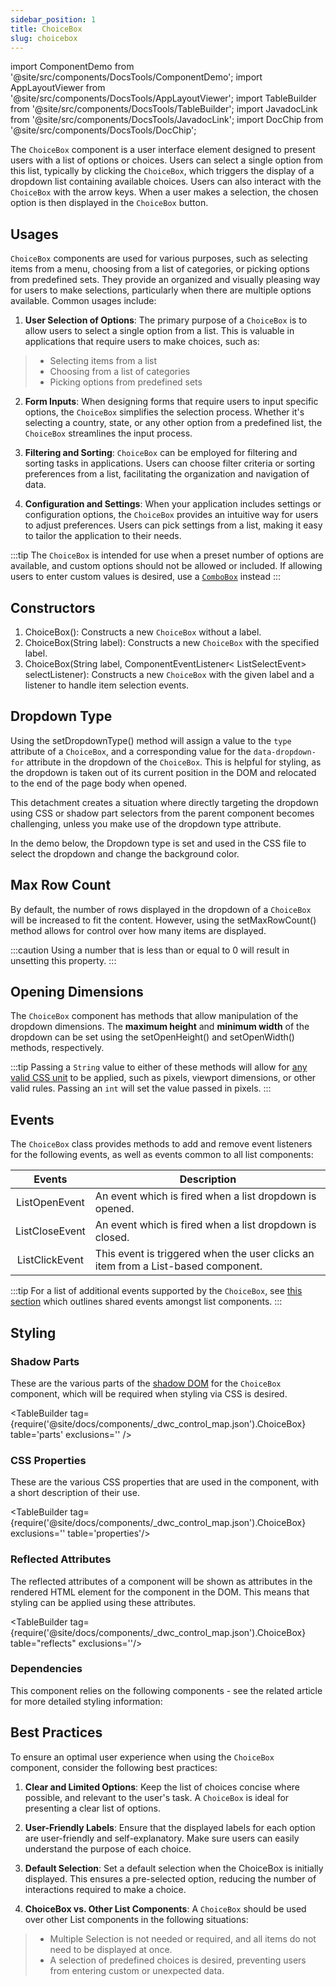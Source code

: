```yaml
---
sidebar_position: 1
title: ChoiceBox
slug: choicebox
---
```


import ComponentDemo from '@site/src/components/DocsTools/ComponentDemo';
import AppLayoutViewer from '@site/src/components/DocsTools/AppLayoutViewer';
import TableBuilder from '@site/src/components/DocsTools/TableBuilder';
import JavadocLink from '@site/src/components/DocsTools/JavadocLink';
import DocChip from '@site/src/components/DocsTools/DocChip';

<DocChip tooltipText="This component will render with a shadow DOM, an API built into the browser that facilitates encapsulation." label="Shadow" component="a" href="../../glossary#shadow-dom" target="_blank" clickable={true} iconName="shadow" />

<DocChip tooltipText="The name of the web component that will render in the DOM." label="dwc-choicebox" href="https://basishub.github.io/basis-next/#/web-components/dwc-choicebox" clickable={false} iconName='code'/>

<JavadocLink type="engine" location="org/dwcj/component/list/ChoiceBox" top='true'/>

The `ChoiceBox` component is a user interface element designed to present users with a list of options or choices. Users can select a single option from this list, typically by clicking the `ChoiceBox`, which triggers the display of a dropdown list containing available choices. Users can also interact with the `ChoiceBox` with the arrow keys. When a user makes a selection, the chosen option is then displayed in the `ChoiceBox` button. 

<!-- <AppLayoutViewer url='https://demo.webforj.com/webapp/controlsamples?class=componentdemos.choiceboxdemos.ChoiceBoxDemo' mobile='false'/>
<ComponentDemo
frame="hidden"
javaE='https://raw.githubusercontent.com/DwcJava/ControlSamples/main/src/main/java/componentdemos/choiceboxdemos/ChoiceBoxDemo.java'
cssURL='https://raw.githubusercontent.com/DwcJava/ControlSamples/main/src/main/resources/css/applayoutstyles/applayout_styles.css'
/> -->

## Usages
`ChoiceBox` components are used for various purposes, such as selecting items from a menu, choosing from a list of categories, or picking options from predefined sets. They provide an organized and visually pleasing way for users to make selections, particularly when there are multiple options available. Common usages include:

1. **User Selection of Options**: The primary purpose of a `ChoiceBox` is to allow users to select a single option from a list. This is valuable in applications that require users to make choices, such as:
  >- Selecting items from a list
  >- Choosing from a list of categories
  >- Picking options from predefined sets

2. **Form Inputs**: When designing forms that require users to input specific options, the `ChoiceBox` simplifies the selection process. Whether it's selecting a country, state, or any other option from a predefined list, the `ChoiceBox` streamlines the input process.

3. **Filtering and Sorting**: `ChoiceBox` can be employed for filtering and sorting tasks in applications. Users can choose filter criteria or sorting preferences from a list, facilitating the organization and navigation of data.

4. **Configuration and Settings**: When your application includes settings or configuration options, the `ChoiceBox` provides an intuitive way for users to adjust preferences. Users can pick settings from a list, making it easy to tailor the application to their needs.

:::tip
The `ChoiceBox` is intended for use when a preset number of options are available, and custom options should not be allowed or included. If allowing users to enter custom values is desired, use a [`ComboBox`](./combo-box.md) instead
:::

## Constructors

1. <JavadocLink type="engine" location="org/dwcj/component/list/ChoiceBox" code='true' suffix='#<init>()'>ChoiceBox()</JavadocLink>: Constructs a new `ChoiceBox` without a label.
2. <JavadocLink type="engine" location="org/dwcj/component/list/ChoiceBox" code='true' suffix='#<init>(java.lang.String)'>ChoiceBox(String label)</JavadocLink>: Constructs a new `ChoiceBox` with the specified label.
3. <JavadocLink type="engine" location="org/dwcj/component/list/ChoiceBox" code='true' suffix='#<init>(java.lang.String,org.dwcj.component.event.ComponentEventListener)'>ChoiceBox(String label, ComponentEventListener< ListSelectEvent> selectListener)</JavadocLink>: Constructs a new `ChoiceBox` with the given label and a listener to handle item selection events.

## Dropdown Type

Using the <JavadocLink type="engine" location="org/dwcj/component/list/DwcSelectDropdown" code='true' suffix='#setDropdownType(java.lang.String)'>setDropdownType()</JavadocLink> method will assign a value to the `type` attribute of a `ChoiceBox`, and a corresponding value for the `data-dropdown-for` attribute in the dropdown of the `ChoiceBox`. This is helpful for styling, as the dropdown is taken out of its current position in the DOM and relocated to the end of the page body when opened.

<!-- ![example type](../_images/choicebox/type.png)
![example type](../_images/choicebox/type_zoomed.png) -->

This detachment creates a situation where directly targeting the
dropdown using CSS or shadow part selectors from the parent component becomes challenging, unless you make use of the dropdown type attribute.

In the demo below, the Dropdown type is set and used in the CSS file to select the dropdown and change the background color.

<ComponentDemo 
path='https://demo.webforj.com/webapp/controlsamples?class=componentdemos.choiceboxdemos.ChoiceBoxDropdownType' 
javaE='https://raw.githubusercontent.com/DwcJava/ControlSamples/main/src/main/java/componentdemos/choiceboxdemos/ChoiceBoxDropdownType.java'
javaC='https://raw.githubusercontent.com/DwcJava/ControlSamples/main/src/main/code_snippets/choicebox/DropdownType.txt'
cssURL='https://raw.githubusercontent.com/DwcJava/ControlSamples/main/src/main/resources/css/comboboxstyles/dropdown_styles.css'
height='250px'
/>

## Max Row Count

By default, the number of rows displayed in the dropdown of a `ChoiceBox` will be increased to fit the content. However, using the <JavadocLink type="engine" location="org/dwcj/component/list/DwcSelectDropdown" code='true' suffix='#setMaxRowCount(int)'>setMaxRowCount()</JavadocLink> method allows for control over how many items are displayed. 

:::caution
Using a number that is less than or equal to 0 will result in unsetting this property.
:::

<ComponentDemo 
path='https://demo.webforj.com/webapp/controlsamples?class=componentdemos.choiceboxdemos.ChoiceBoxMaxRowDemo' 
javaE='https://raw.githubusercontent.com/DwcJava/ControlSamples/main/src/main/java/componentdemos/choiceboxdemos/ChoiceBoxMaxRowDemo.java'
javaC='https://raw.githubusercontent.com/DwcJava/ControlSamples/main/src/main/code_snippets/choicebox/MaxRow.txt'
height='250px'
/>

## Opening Dimensions

The `ChoiceBox` component has methods that allow manipulation of the dropdown dimensions. The **maximum height** and **minimum width** of the dropdown can be set using the <JavadocLink type="engine" location="org/dwcj/component/list/DwcSelectDropdown" code='true' suffix='#setOpenHeight(int)'>setOpenHeight()</JavadocLink> and <JavadocLink type="engine" location="org/dwcj/component/list/DwcSelectDropdown" code='true' suffix='#setOpenWidth(int)'>setOpenWidth()</JavadocLink> methods, respectively. 

:::tip
Passing a `String` value to either of these methods will allow for [any valid CSS unit](https://developer.mozilla.org/en-US/docs/Learn/CSS/Building_blocks/Values_and_units) to be applied, such as pixels, viewport dimensions, or other valid rules. Passing an `int` will set the value passed in pixels.
:::

## Events

The `ChoiceBox` class provides methods to add and remove event listeners for the following events, as well as events common to all list components:

| Events | Description |
|:-:|-|
|<JavadocLink type="engine" location="org/dwcj/component/list/event/ListOpenEvent"  code="true">ListOpenEvent</JavadocLink>|An event which is fired when a list dropdown is opened.|
|<JavadocLink type="engine" location="org/dwcj/component/list/event/ListCloseEvent"  code="true">ListCloseEvent</JavadocLink>|An event which is fired when a list dropdown is closed.|
|<JavadocLink type="engine" location="org/dwcj/component/list/event/ListClickEvent"  code="true">ListClickEvent</JavadocLink>|This event is triggered when the user clicks an item from a List-based component.|

:::tip
For a list of additional events supported by the `ChoiceBox`, see [this section](./lists.md#shared-events) which outlines shared events amongst list components.
:::
<!-- 
### Adding Events

To add an event listener, use one of the following patterns:

```java
choiceBox.addOpenListener(e -> {
  //Executed when the event fires
});

//OR

choiceBox.addOpenListener(new ComponentEventListener<ListOpenEvent>() {
  @Override
  public void onComponentEvent(ComponentEvent e){
    //Executed when the event fires
  }
});

//OR

choiceBox.addOpenListener(this::listOpenMethod);
```

Additional syntactic sugar methods, or aliases, have been added to allow for alternative addition of events by using the `on` prefix followed by the event, such as:

```java
choiceBox.onOpen(e -> {
  //Executed when the event fires
});
```

### Removing Events

To remove an event listener, use the appropriate method:

```java
choiceBox.removeOpenListener(listener);
```

:::tip
When adding an event listener, a `ListenerRegistration` object will be returned. This can be used, among other things, to remove the event later on.
::: -->

## Styling
<!-- 
### Expanses
There are five `ChoiceBox` expanses that are supported which allow for quick styling without using CSS. Expanses are supported by use of a built-in enum class. <br/>

<ComponentDemo 
path='https://demo.webforj.com/webapp/controlsamples?class=componentdemos.choiceboxdemos.ComboboxExpanseDemo' 
javaE='https://raw.githubusercontent.com/DwcJava/ControlSamples/main/src/main/java/componentdemos/choiceboxdemos/ComboboxExpanseDemo.java'
javaC='https://raw.githubusercontent.com/DwcJava/ControlSamples/main/src/main/code_snippets/combobox/Expanse.txt'
cssURL='https://raw.githubusercontent.com/DwcJava/ControlSamples/main/src/main/resources/css/comboboxstyles/expanse_styles.css' 
height="150px"
/>

### Themes

The `ChoiceBox` component comes with 14 themes built in for quick styling without the use of CSS. Theming is supported by use of a built-in enum class.

<ComponentDemo 
path='https://demo.webforj.com/webapp/controlsamples?class=componentdemos.choiceboxdemos.ComboboxThemeDemo' 
javaE='https://raw.githubusercontent.com/DwcJava/ControlSamples/main/src/main/java/componentdemos/choiceboxdemos/ComboboxThemeDemo.java'
cssURL='https://raw.githubusercontent.com/DwcJava/ControlSamples/main/src/main/resources/css/comboboxstyles/theme_styles.css' 
height="170px"
/> -->

### Shadow Parts

These are the various parts of the [shadow DOM](../../glossary#shadow-dom) for the `ChoiceBox` component, which will be required when styling via CSS is desired.

<TableBuilder tag={require('@site/docs/components/_dwc_control_map.json').ChoiceBox} table='parts' exclusions='' />

### CSS Properties

These are the various CSS properties that are used in the component, with a short description of their use.

<TableBuilder tag={require('@site/docs/components/_dwc_control_map.json').ChoiceBox} exclusions='' table='properties'/>

### Reflected Attributes

The reflected attributes of a component will be shown as attributes in the rendered HTML element for the component in the DOM. This means that styling can be applied using these attributes.

<TableBuilder tag={require('@site/docs/components/_dwc_control_map.json').ChoiceBox} table="reflects" exclusions=''/>

### Dependencies

This component relies on the following components - see the related article for more detailed styling information:

<TableBuilder tag='dwc-choicebox' table="dependencies"/>

## Best Practices 

To ensure an optimal user experience when using the `ChoiceBox` component, consider the following best practices:

1. **Clear and Limited Options**: Keep the list of choices concise where possible, and relevant to the user's task. A `ChoiceBox` is ideal for presenting a clear list of options.

2. **User-Friendly Labels**: Ensure that the displayed labels for each option are user-friendly and self-explanatory. Make sure users can easily understand the purpose of each choice.

3. **Default Selection**: Set a default selection when the ChoiceBox is initially displayed. This ensures a pre-selected option, reducing the number of interactions required to make a choice.

4. **ChoiceBox vs. Other List Components**: A `ChoiceBox` should be used over other List components in the following situations:

  >- Multiple Selection is not needed or required, and all items do not need to be displayed at once.
  >- A selection of predefined choices is desired, preventing users from entering custom or unexpected data.